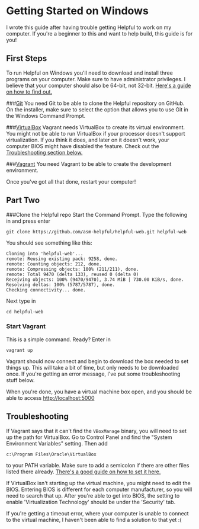 # Getting Started on Windows

I wrote this guide after having trouble getting Helpful to work on my computer. If you're a beginner to this and want to help build, this guide is for you!

## First Steps

To run Helpful on Windows you'll need to download and install three programs on your computer. Make sure to have administrator privileges. I believe that your computer should also be 64-bit, not 32-bit. [Here's a guide on how to find out.](http://windows.microsoft.com/en-ca/windows/32-bit-and-64-bit-windows)

###[Git](http://git-scm.com/downloads)
You need Git to be able to clone the Helpful repository on GitHub. On the installer, make sure to select the option that allows you to use Git in the Windows Command Prompt.

###[VirtualBox](https://www.virtualbox.org/wiki/Downloads)
Vagrant needs VirtualBox to create its virtual environment. You might not be able to run VirtualBox if your processor doesn't support virtualization. If you think it does, and later on it doesn't work, your computer BIOS might have disabled the feature. Check out the [Troubleshooting section below.](https://github.com/asm-helpful/helpful-web/blob/master/docs/getting_started_on_windows.md#troubleshooting)

###[Vagrant](http://vagrantup.com)
You need Vagrant to be able to create the development environment. 

Once you've got all that done, restart your computer!

## Part Two

###Clone the Helpful repo
Start the Command Prompt. Type the following in and press enter
  
    git clone https://github.com/asm-helpful/helpful-web.git helpful-web
  
You should see something like this:

    Cloning into 'helpful-web'...
    remote: Reusing existing pack: 9258, done.
    remote: Counting objects: 212, done.
    remote: Compressing objects: 100% (211/211), done.
    remote: Total 9470 (delta 133), reused 0 (delta 0)
    Receiving objects: 100% (9470/9470), 3.74 MiB | 730.00 KiB/s, done.
    Resolving deltas: 100% (5787/5787), done.
    Checking connectivity... done.

Next type in
  
    cd helpful-web

### Start Vagrant

This is a simple command. Ready? Enter in
  
    vagrant up
  
Vagrant should now connect and begin to download the box needed to set things up. This will take a bit of time, but only needs to be downloaded once. If you're getting an error message, I've put some troubleshooting stuff below.

When you're done, you have a virtual machine box open, and you should be able to access [http://localhost:5000](http://localhost:5000)


## Troubleshooting

If Vagrant says that it can't find the `VBoxManage` binary, you will need to set up the path for VirtualBox. Go to Control Panel and find the "System Environment Variables" setting. Then add 

    c:\Program Files\Oracle\VirtualBox

to your PATH variable. Make sure to add a semicolon if there are other files listed there already. [There's a good guide on how to set it here.](http://www.computerhope.com/issues/ch000549.htm)

If VirtualBox isn't starting up the virtual machine, you might need to edit the BIOS. Entering BIOS is different for each computer manufacturer, so you will need to search that up. After you're able to get into BIOS, the setting to enable 'Virtualization Technology' should be under the 'Security' tab.
  
If you're getting a timeout error, where your computer is unable to connect to the virtual machine, I haven't been able to find a solution to that yet :(
